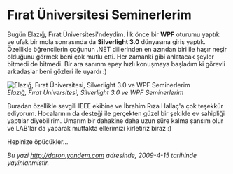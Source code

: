 # Fırat Üniversitesi Seminerlerim
Bugün Elazığ, Fırat Üniversitesi'ndeydim. İlk önce bir **WPF** oturumu
yaptık ve ufak bir mola sonrasında da **Silverlight 3.0** dünyasına
giriş yaptık. Özellikle öğrencilerin çoğunun .NET dillerinden en azından
biri ile haşır neşir olduğunu görmek beni çok mutlu etti. Her zamanki
gibi anlatacak şeyler bitmedi de bitmedi. Bir ara sanırım epey hızlı
konuşmaya başladım ki görevli arkadaşlar beni gözleri ile uyardı :)

![Elazığ, Fırat Üniversitesi, Silverlight 3.0 ve WPF
Seminerlerim](media/Firat_Universitesi_Seminerlerim/14042009_1.jpg)\
*Elazığ, Fırat Üniversitesi, Silverlight 3.0 ve WPF Seminerlerim*

Buradan özellikle sevgili IEEE ekibine ve İbrahim Rıza Hallaç'a çok
teşekkür ediyorum. Hocalarının da desteği ile gerçekten güzel bir
şekilde ev sahipliği yaptılar diyebilirim. Umarım bir dahakine daha uzun
süre kalma şansım olur ve LAB'lar da yaparak mutfakta ellerimizi
kirletiriz biraz :)

Hepinize öpücükler...



*Bu yazi http://daron.yondem.com adresinde, 2009-4-15 tarihinde yayinlanmistir.*
